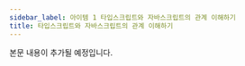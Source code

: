 ```yaml
---
sidebar_label: 아이템 1 타입스크립트와 자바스크립트의 관계 이해하기
title: 타입스크립트와 자바스크립트의 관계 이해하기
---
```


본문 내용이 추가될 예정입니다.

